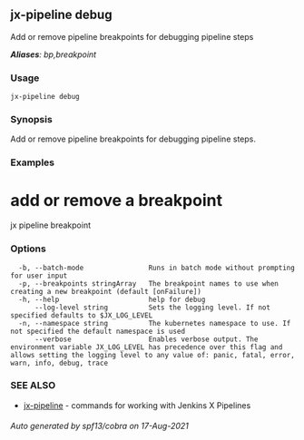 ## jx-pipeline debug

Add or remove pipeline breakpoints for debugging pipeline steps

***Aliases**: bp,breakpoint*

### Usage

```
jx-pipeline debug
```

### Synopsis

Add or remove pipeline breakpoints for debugging pipeline steps.

### Examples

  # add or remove a breakpoint
  jx pipeline breakpoint

### Options

```
  -b, --batch-mode                Runs in batch mode without prompting for user input
  -p, --breakpoints stringArray   The breakpoint names to use when creating a new breakpoint (default [onFailure])
  -h, --help                      help for debug
      --log-level string          Sets the logging level. If not specified defaults to $JX_LOG_LEVEL
  -n, --namespace string          The kubernetes namespace to use. If not specified the default namespace is used
      --verbose                   Enables verbose output. The environment variable JX_LOG_LEVEL has precedence over this flag and allows setting the logging level to any value of: panic, fatal, error, warn, info, debug, trace
```

### SEE ALSO

* [jx-pipeline](jx-pipeline.md)	 - commands for working with Jenkins X Pipelines

###### Auto generated by spf13/cobra on 17-Aug-2021

